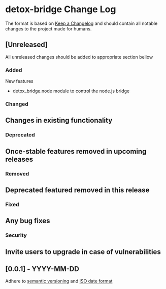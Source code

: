 # detox-bridge Change Log

The format is based on [Keep a Changelog](http://keepachangelog.com/)
and should contain all notable changes to the project made for humans.

## [Unreleased]

All unreleased changes should be added to appropriate section bellow

### Added
New features
- detox_bridge.node module to control the node.js bridge

### Changed
Changes in existing functionality
- 

### Deprecated
Once-stable features removed in upcoming releases
- 

### Removed
Deprecated featured removed in this release
- 

### Fixed
Any bug fixes
- 

### Security
Invite users to upgrade in case of vulnerabilities
- 

## [0.0.1] - YYYY-MM-DD

Adhere to [semantic versioning](http://semver.org/) and [ISO date format](http://www.iso.org/iso/home/standards/iso8601.htm)
